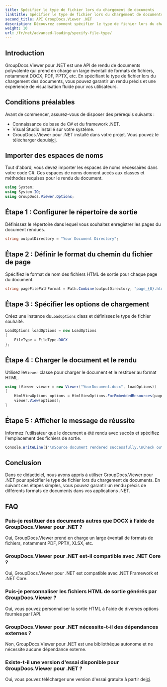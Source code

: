 ```yaml
---
title: Spécifier le type de fichier lors du chargement de documents
linktitle: Spécifier le type de fichier lors du chargement de documents
second_title: API GroupDocs.Viewer .NET
description: Découvrez comment spécifier le type de fichier lors du chargement de documents à l'aide de GroupDocs.Viewer pour .NET. Restituez différents formats avec précision dans vos applications .NET.
weight: 10
url: /fr/net/advanced-loading/specify-file-type/
---
```

## Introduction
GroupDocs.Viewer pour .NET est une API de rendu de documents polyvalente qui prend en charge un large éventail de formats de fichiers, notamment DOCX, PDF, PPTX, etc. En spécifiant le type de fichier lors du chargement des documents, vous pouvez garantir un rendu précis et une expérience de visualisation fluide pour vos utilisateurs.
## Conditions préalables
Avant de commencer, assurez-vous de disposer des prérequis suivants :
- Connaissance de base de C# et du framework .NET.
- Visual Studio installé sur votre système.
- GroupDocs.Viewer pour .NET installé dans votre projet. Vous pouvez le télécharger depuis[ici](https://releases.groupdocs.com/viewer/net/).
##
## Importer des espaces de noms
Tout d'abord, vous devez importer les espaces de noms nécessaires dans votre code C#. Ces espaces de noms donnent accès aux classes et méthodes requises pour le rendu du document.
```csharp
using System;
using System.IO;
using GroupDocs.Viewer.Options;
```
## Étape 1 : Configurer le répertoire de sortie
Définissez le répertoire dans lequel vous souhaitez enregistrer les pages du document rendues.
```csharp
string outputDirectory = "Your Document Directory";
```
## Étape 2 : Définir le format du chemin du fichier de page
Spécifiez le format de nom des fichiers HTML de sortie pour chaque page du document.
```csharp
string pageFilePathFormat = Path.Combine(outputDirectory, "page_{0}.html");
```
## Étape 3 : Spécifier les options de chargement
 Créez une instance du`LoadOptions` class et définissez le type de fichier souhaité.
```csharp
LoadOptions loadOptions = new LoadOptions
{
    FileType = FileType.DOCX
};
```
## Étape 4 : Charger le document et le rendu
 Utilisez le`Viewer` classe pour charger le document et le restituer au format HTML.
```csharp
using (Viewer viewer = new Viewer("YourDocument.docx", loadOptions))
{
    HtmlViewOptions options = HtmlViewOptions.ForEmbeddedResources(pageFilePathFormat);
    viewer.View(options);
}
```
## Étape 5 : Afficher le message de réussite
Informez l'utilisateur que le document a été rendu avec succès et spécifiez l'emplacement des fichiers de sortie.
```csharp
Console.WriteLine($"\nSource document rendered successfully.\nCheck output in {outputDirectory}.");
```

## Conclusion
Dans ce didacticiel, nous avons appris à utiliser GroupDocs.Viewer pour .NET pour spécifier le type de fichier lors du chargement de documents. En suivant ces étapes simples, vous pouvez garantir un rendu précis de différents formats de documents dans vos applications .NET.
## FAQ
### Puis-je restituer des documents autres que DOCX à l’aide de GroupDocs.Viewer pour .NET ?
Oui, GroupDocs.Viewer prend en charge un large éventail de formats de fichiers, notamment PDF, PPTX, XLSX, etc.
### GroupDocs.Viewer pour .NET est-il compatible avec .NET Core ?
Oui, GroupDocs.Viewer pour .NET est compatible avec .NET Framework et .NET Core.
### Puis-je personnaliser les fichiers HTML de sortie générés par GroupDocs.Viewer ?
Oui, vous pouvez personnaliser la sortie HTML à l'aide de diverses options fournies par l'API.
### GroupDocs.Viewer pour .NET nécessite-t-il des dépendances externes ?
Non, GroupDocs.Viewer pour .NET est une bibliothèque autonome et ne nécessite aucune dépendance externe.
### Existe-t-il une version d'essai disponible pour GroupDocs.Viewer pour .NET ?
Oui, vous pouvez télécharger une version d'essai gratuite à partir de[ici](https://releases.groupdocs.com/viewer/net/).